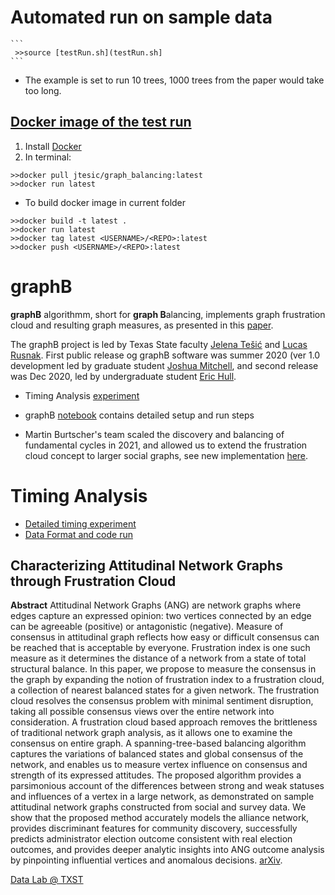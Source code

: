 #  Automated run on sample data 
	```
     >>source [testRun.sh](testRun.sh]	 
	```
   * The example is set to run 10 trees, 1000 trees from the paper would take too long.
   
## [Docker image of the test run](https://hub.docker.com/repository/docker/jtesic/graph_balancing)
   
   1. Install [Docker](https://docs.docker.com/get-docker/)
   2. In terminal: 
   ```
   >>docker pull jtesic/graph_balancing:latest
   >>docker run latest
   ```
   * To build docker image in current folder
   ```
   >>docker build -t latest .
   >>docker run latest
   >>docker tag latest <USERNAME>/<REPO>:latest
   >>docker push <USERNAME>/<REPO>:latest
   ```
  
# graphB 

**graphB** algorithmm, short for **graph B**alancing, implements graph frustration cloud and resulting graph measures, as presented in this [paper](https://arxiv.org/abs/2009.07776).  

The graphB project is led by  Texas State faculty [Jelena Tešić](jtesic.github.io) and [Lucas Rusnak](https://www.math.txstate.edu/about/people/faculty/rusnak.html). First public release og graphB software was summer 2020 (ver 1.0 development led by graduate student [Joshua Mitchell](https://lelon.io/), and second release was Dec 2020, led by undergraduate student [Eric Hull](https://github.com/hullo-eric).  
* Timing Analysis [experiment](graphB/TIMING.md)
* graphB [notebook](graphB/GRAPHB.md) contains detailed setup and run steps 

* Martin Burtscher's team scaled the discovery and balancing of fundamental cycles in 2021, and allowed us to extend the frustration cloud concept to larger social graphs, see new implementation [here](https://userweb.cs.txstate.edu/~burtscher/research/graphB/).

# Timing Analysis 

  * [Detailed timing experiment](data-test/TIMING.md)
  * [Data Format and code run](data-test/README.md)

## Characterizing Attitudinal Network Graphs through Frustration Cloud


**Abstract** Attitudinal Network Graphs (ANG) are network graphs where edges capture an expressed opinion: two vertices connected by an edge can be agreeable (positive) or antagonistic (negative). Measure of consensus in attitudinal graph reflects how easy or difficult consensus can be reached that is acceptable by everyone. Frustration index is one such measure as it determines the distance of a network from a state of total structural balance. In this paper, we propose to measure the consensus in the graph by expanding the notion of frustration index to a frustration cloud, a collection of nearest balanced states for a given network. The frustration cloud resolves the consensus problem with minimal sentiment disruption, taking all possible consensus views over the entire network into consideration. A frustration cloud based approach removes the brittleness of traditional network graph analysis, as it allows one to examine the consensus on entire graph. A spanning-tree-based balancing algorithm captures the variations of balanced states and global consensus of the network, and enables us to measure vertex influence on consensus and strength of its expressed attitudes. The proposed algorithm provides a parsimonious account of the differences between strong and weak statuses and influences of a vertex in a large network, as demonstrated on sample attitudinal network graphs constructed from social and survey data. We show that the proposed method accurately models the alliance network, provides discriminant features for community discovery, successfully predicts administrator election outcome consistent with real election outcomes, and provides deeper analytic insights into ANG outcome analysis by pinpointing influential vertices and anomalous decisions.  [arXiv](https://arxiv.org/abs/2009.07776).


[Data Lab @ TXST](DataLab12.github.io)
